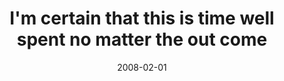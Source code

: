 ---
layout: base.njk
title : 'I&#39;m certain that this is time well spent no matter the out come' 
view_title : 'I&#39;m certain that this is time well spent no matter the out come' 
year : '2008' 
date : '2008-02-01' 
img_file : '/drawing/imcertainthatthisistimewellspentnomattertheoutcome.png' 
html_file : 'imcertainthatthisistimewellspentnomattertheoutcome' 
next_html : 'iguessishouldhavebeenmorecareful.html' 
year_order : '52' 
permalink : "title/{{html_file}}.html"
---